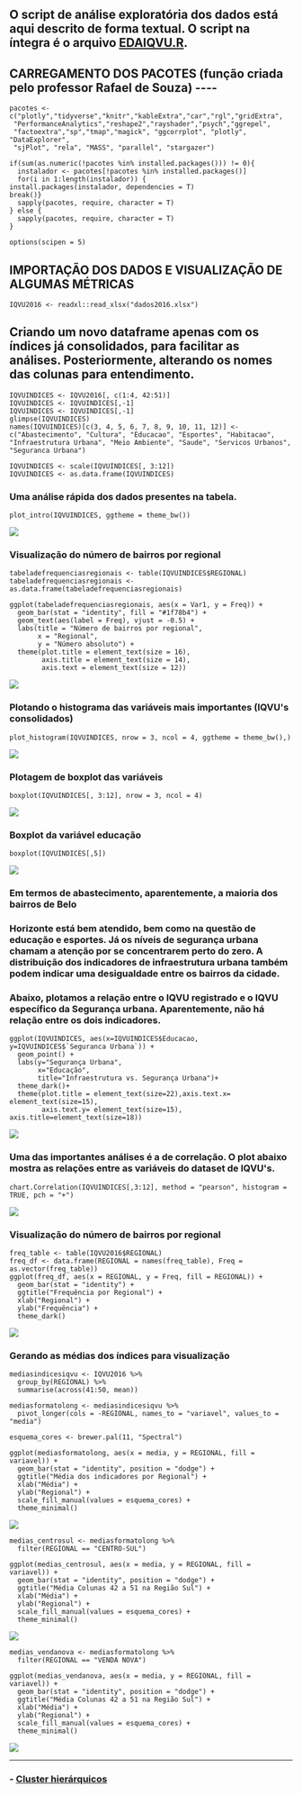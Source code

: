 ## O script de análise exploratória dos dados está aqui descrito de forma textual. O script na íntegra é o arquivo [EDAIQVU.R](https://github.com/rafaelvcarelli/MachineLearningIQVU/blob/main/An%C3%A1lise%20Explorat%C3%B3ria/EDAIQVU.R).


## CARREGAMENTO DOS PACOTES (função criada pelo professor Rafael de Souza) ----

    pacotes <- c("plotly","tidyverse","knitr","kableExtra","car","rgl","gridExtra",
     "PerformanceAnalytics","reshape2","rayshader","psych","ggrepel",
     "factoextra","sp","tmap","magick", "ggcorrplot", "plotly", "DataExplorer",
     "sjPlot", "rela", "MASS", "parallel", "stargazer")

    if(sum(as.numeric(!pacotes %in% installed.packages())) != 0){
      instalador <- pacotes[!pacotes %in% installed.packages()]
      for(i in 1:length(instalador)) {
    install.packages(instalador, dependencies = T)
    break()}
      sapply(pacotes, require, character = T) 
    } else {
      sapply(pacotes, require, character = T) 
    }
    
    options(scipen = 5)

## IMPORTAÇÃO DOS DADOS E VISUALIZAÇÃO DE ALGUMAS MÉTRICAS

	IQVU2016 <- readxl::read_xlsx("dados2016.xlsx")

## Criando um novo dataframe apenas com os índices já consolidados, para facilitar as análises. Posteriormente, alterando os nomes das colunas para entendimento.

	IQVUINDICES <- IQVU2016[, c(1:4, 42:51)]
	IQVUINDICES <- IQVUINDICES[,-1]
	IQVUINDICES <- IQVUINDICES[,-1]
	glimpse(IQVUINDICES)
	names(IQVUINDICES)[c(3, 4, 5, 6, 7, 8, 9, 10, 11, 12)] <- c("Abastecimento", "Cultura", "Educacao", "Esportes", "Habitacao", "Infraestrutura Urbana", "Meio Ambiente", "Saude", "Servicos Urbanos", "Seguranca Urbana")
	
	IQVUINDICES <- scale(IQVUINDICES[, 3:12])
	IQVUINDICES <- as.data.frame(IQVUINDICES)

### Uma análise rápida dos dados presentes na tabela.

	plot_intro(IQVUINDICES, ggtheme = theme_bw())

![](https://i.ibb.co/dk5yb6w/plotintro-IQVU.jpg)

### Visualização do número de bairros por regional

	tabeladefrequenciasregionais <- table(IQVUINDICES$REGIONAL)
	tabeladefrequenciasregionais <- as.data.frame(tabeladefrequenciasregionais)
	
	ggplot(tabeladefrequenciasregionais, aes(x = Var1, y = Freq)) + 
	  geom_bar(stat = "identity", fill = "#1f78b4") +
	  geom_text(aes(label = Freq), vjust = -0.5) +
	  labs(title = "Número de bairros por regional",
	       x = "Regional",
	       y = "Número absoluto") +
	  theme(plot.title = element_text(size = 16),
	        axis.title = element_text(size = 14),
	        axis.text = element_text(size = 12))   
	
![](https://i.ibb.co/f8hYBFQ/bairrospregional.jpg)

### Plotando o histograma das variáveis mais importantes (IQVU's consolidados)

	plot_histogram(IQVUINDICES, nrow = 3, ncol = 4, ggtheme = theme_bw(),)

![](https://i.ibb.co/H7YtRf6/histiqvu.jpg)

### Plotagem de boxplot das variáveis

	boxplot(IQVUINDICES[, 3:12], nrow = 3, ncol = 4)

![](https://i.ibb.co/m8SnMj9/boxplotiqvu.jpg)
	
### Boxplot da variável educação

	boxplot(IQVUINDICES[,5])

![](https://i.ibb.co/9Z1nSvm/boxploteducacao.jpg)

### Em termos de abastecimento, aparentemente, a maioria dos bairros de Belo
### Horizonte está bem atendido, bem como na questão de educação e esportes. Já os níveis de segurança urbana chamam a atenção por se concentrarem perto do zero. A distribuição dos indicadores de infraestrutura urbana também podem indicar uma desigualdade entre os bairros da cidade.

### Abaixo, plotamos a relação entre o IQVU registrado e o IQVU específico da Segurança urbana. Aparentemente, não há relação entre os dois indicadores.

	ggplot(IQVUINDICES, aes(x=IQVUINDICES$Educacao, y=IQVUINDICES$`Seguranca Urbana`)) + 
	  geom_point() + 
	  labs(y="Segurança Urbana", 
	       x="Educação", 
	       title="Infraestrutura vs. Segurança Urbana")+
	  theme_dark()+
	  theme(plot.title = element_text(size=22),axis.text.x= element_text(size=15),
	        axis.text.y= element_text(size=15), axis.title=element_text(size=18))

![](https://i.ibb.co/QMwgDM1/educseguriqvu.jpg)

### Uma das importantes análises é a de correlação. O plot abaixo mostra as relações entre as variáveis do dataset de IQVU's.

	chart.Correlation(IQVUINDICES[,3:12], method = "pearson", histogram = TRUE, pch = "+")

![](https://i.ibb.co/GvvWR41/corrtable.jpg)

### Visualização do número de bairros por regional

	freq_table <- table(IQVU2016$REGIONAL)
	freq_df <- data.frame(REGIONAL = names(freq_table), Freq = as.vector(freq_table))
	ggplot(freq_df, aes(x = REGIONAL, y = Freq, fill = REGIONAL)) +
	  geom_bar(stat = "identity") +
	  ggtitle("Frequência por Regional") +
	  xlab("Regional") +
	  ylab("Frequência") +
	  theme_dark()

![](https://i.ibb.co/z82D3K5/freqreg.jpg)

### Gerando as médias dos índices para visualização

	mediasindicesiqvu <- IQVU2016 %>%
	  group_by(REGIONAL) %>%
	  summarise(across(41:50, mean))
	
	mediasformatolong <- mediasindicesiqvu %>%
	  pivot_longer(cols = -REGIONAL, names_to = "variavel", values_to = "media")
	
	esquema_cores <- brewer.pal(11, "Spectral")
	
	ggplot(mediasformatolong, aes(x = media, y = REGIONAL, fill = variavel)) +
	  geom_bar(stat = "identity", position = "dodge") +
	  ggtitle("Média dos indicadores por Regional") +
	  xlab("Média") +
	  ylab("Regional") +
	  scale_fill_manual(values = esquema_cores) +
	  theme_minimal()
	
![](https://i.ibb.co/1QtBmQM/mediaregional.jpg)

	medias_centrosul <- mediasformatolong %>%
	  filter(REGIONAL == "CENTRO-SUL")
	
	ggplot(medias_centrosul, aes(x = media, y = REGIONAL, fill = variavel)) +
	  geom_bar(stat = "identity", position = "dodge") +
	  ggtitle("Média Colunas 42 a 51 na Região Sul") +
	  xlab("Média") +
	  ylab("Regional") +
	  scale_fill_manual(values = esquema_cores) +
	  theme_minimal()

![](https://i.ibb.co/R2p3b6G/mediacs.jpg)

	medias_vendanova <- mediasformatolong %>%
	  filter(REGIONAL == "VENDA NOVA")
	
	ggplot(medias_vendanova, aes(x = media, y = REGIONAL, fill = variavel)) +
	  geom_bar(stat = "identity", position = "dodge") +
	  ggtitle("Média Colunas 42 a 51 na Região Sul") +
	  xlab("Média") +
	  ylab("Regional") +
	  scale_fill_manual(values = esquema_cores) +
	  theme_minimal()

![](https://i.ibb.co/xjVqYwK/mediasvendan.jpg)

___

### - [Cluster hierárquicos](https://github.com/rafaelvcarelli/MachineLearningIQVU/tree/main/Cluster%20hier%C3%A1rquicos)